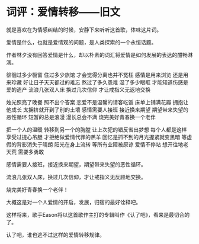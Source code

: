 # 词评：爱情转移——旧文 #
就是喜欢在为情感纠结的时候，安静下来听听这首歌，体味这片词。

爱情是什么，也就是爱情观的问题，是人类探索的一个永恒话题。

作者林夕没有回答爱情是什么，却以朴素的词汇将爱情是如何发展的表达的酣畅淋漓。

徘徊过多少橱窗  住过多少旅馆 
才会觉得分离也并不冤枉 
感情是用来浏览  还是用来珍藏 
好让日子天天都过的难忘 
熬过了多久患难  湿了多少眼眶 
才能知道伤感是爱的遗产 
流浪几张双人床  换过几次信仰 
才让戒指义无返地交换

烛光照亮了晚餐  照不出个答案 
恋爱不是温馨的请客吃饭 
床单上铺满花瓣  拥抱让他成长 
太拥挤就开到了别的土壤 
感情需要人接班  接近换来期望 
期望带来失望的恶性循环 
短暂的总是浪漫  漫长总会不满 
烧完美好青春换一个老伴

把一个人的温暖  转移到另一个的胸膛 
让上次犯的错反省出梦想 
每个人都是这样  享受过提心吊胆 
才拒绝做爱情代罪的羔羊 
回忆是抓不到的月光握紧就变黑暗 
等虚假的背影消失于晴朗 
阳光在身上流转  等所有业障被原谅 
爱情不停站  想开往地老天荒 
需要多勇敢

感情需要人接班，接近换来期望，期望带来失望的恶性循环。

流浪几张双人床，换过几次信仰，才让戒指义无反顾地交换。

烧完美好青春换一个老伴！

大概这是对一个人爱情的开启，发展，归宿的最好诠释吧。

这样将来，歌手Eason将以这首歌作主打的专辑叫作《认了吧》，看来是最切合的了。

认了吧，谁也逃不过这样的爱情转移规律。